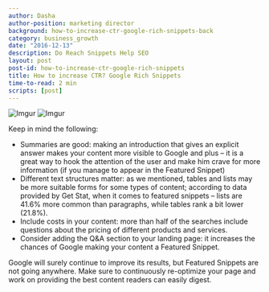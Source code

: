 ```yaml
---
author: Dasha
author-position: marketing director
background: how-to-increase-ctr-google-rich-snippets-back
category: business_growth
date: "2016-12-13"
description: Do Reach Snippets Help SEO
layout: post
post-id: how-to-increase-ctr-google-rich-snippets
title: How to increase CTR? Google Rich Snippets
time-to-read: 2 min
scripts: [post]
---
```


![Imgur](https://i.imgur.com/PlDZ6DK.png)
![Imgur](https://i.imgur.com/QDgcnkg.png)

Keep in mind the following:

* Summaries are good: making an introduction that gives an explicit answer makes your content more visible to Google and plus – it is a great way to hook the attention of the user and make him crave for more information (if you manage to appear in the Featured Snippet)
* Different text structures matter: as we mentioned, tables and lists may be more suitable forms for some types of content; according to data provided by Get Stat, when it comes to featured snippets – lists are 41.6% more common than paragraphs, while tables rank a bit lower (21.8%).
* Include costs in your content: more than half of the searches include questions about the pricing of different products and services.
* Consider adding the Q&A section to your landing page: it increases the chances of Google making your content a Featured Snippet.

Google will surely continue to improve its results, but Featured Snippets are not going anywhere. Make sure to continuously re-optimize your page and work on providing the best content readers can easily digest.
